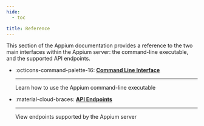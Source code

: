 ```yaml
---
hide:
  - toc

title: Reference
---
```


This section of the Appium documentation provides a reference to the two main interfaces within the
Appium server: the command-line executable, and the supported API endpoints.

<div class="grid cards" markdown>

- :octicons-command-palette-16: [**Command Line Interface**](./cli/index.md)

  ---

  Learn how to use the Appium command-line executable

- :material-cloud-braces: [**API Endpoints**](./api/index.md)

  ---

  View endpoints supported by the Appium server

</div>
